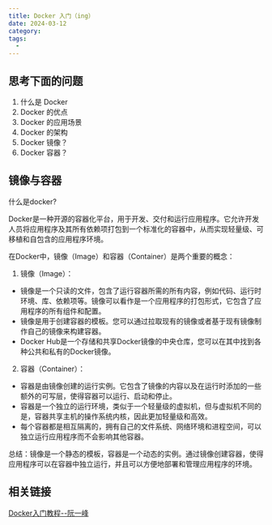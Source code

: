 ```yaml
---
title: Docker 入门（ing）
date: 2024-03-12
category: 
tags:
  - 
---
```


<!-- more -->

## 思考下面的问题

1. 什么是 Docker
2. Docker 的优点
3. Docker 的应用场景
4. Docker 的架构
5. Docker 镜像？
6. Docker 容器？

## 镜像与容器

什么是docker?

Docker是一种开源的容器化平台，用于开发、交付和运行应用程序。它允许开发人员将应用程序及其所有依赖项打包到一个标准化的容器中，从而实现轻量级、可移植和自包含的应用程序环境。

在Docker中，镜像（Image）和容器（Container）是两个重要的概念：

1. 镜像（Image）：
- 镜像是一个只读的文件，包含了运行容器所需的所有内容，例如代码、运行时环境、库、依赖项等。镜像可以看作是一个应用程序的打包形式，它包含了应用程序的所有组件和配置。
- 镜像是用于创建容器的模板。您可以通过拉取现有的镜像或者基于现有镜像制作自己的镜像来构建容器。
- Docker Hub是一个存储和共享Docker镜像的中央仓库，您可以在其中找到各种公共和私有的Docker镜像。

2. 容器（Container）：
- 容器是由镜像创建的运行实例。它包含了镜像的内容以及在运行时添加的一些额外的可写层，使得容器可以运行、启动和停止。
- 容器是一个独立的运行环境，类似于一个轻量级的虚拟机，但与虚拟机不同的是，容器共享主机的操作系统内核，因此更加轻量级和高效。
- 每个容器都是相互隔离的，拥有自己的文件系统、网络环境和进程空间，可以独立运行应用程序而不会影响其他容器。

总结：镜像是一个静态的模板，容器是一个动态的实例。通过镜像创建容器，使得应用程序可以在容器中独立运行，并且可以方便地部署和管理应用程序的环境。

## 相关链接

[Docker入门教程--阮一峰](https://ruanyifeng.com/blog/2018/02/docker-tutorial.html)